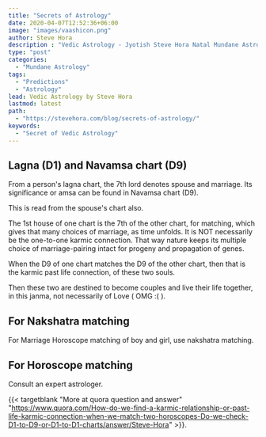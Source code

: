 ```yaml
---
title: "Secrets of Astrology"
date: 2020-04-07T12:52:36+06:00
image: "images/vaashicon.png"
author: Steve Hora
description : "Vedic Astrology - Jyotish Steve Hora Natal Mundane Astrology Horoscope Reading Predictions Secret"
type: "post"
categories: 
  - "Mundane Astrology"
tags:
  - "Predictions"
  - "Astrology"
lead: Vedic Astrology by Steve Hora
lastmod: latest 
path:
  - "https://stevehora.com/blog/secrets-of-astrology/"
keywords:
  - "Secret of Vedic Astrology"
---
```


## Lagna (D1) and Navamsa chart (D9)
From a person's lagna chart, the 7th lord denotes spouse and marriage.
Its significance or amsa can be found in Navamsa chart (D9).

This is read from the spouse's chart also.

The 1st house of one chart is the 7th of the other chart, for matching, which gives that many choices of marriage, as time unfolds. It is NOT necessarily be the one-to-one karmic connection.
That way nature keeps its multiple choice of marriage-pairing intact for progeny and propagation of genes.

When the D9 of one chart matches the D9 of the other chart, then that is the karmic past life connection,
of these two souls.

Then these two are destined to become couples and live their life together, in this janma, not necessarily of Love ( OMG :( ).

## For Nakshatra matching

For Marriage Horoscope matching of boy and girl, use nakshatra matching.

## For Horoscope matching

Consult an expert astrologer.


{{< targetblank "More at quora question and answer" "https://www.quora.com/How-do-we-find-a-karmic-relationship-or-past-life-karmic-connection-when-we-match-two-horoscopes-Do-we-check-D1-to-D9-or-D1-to-D1-charts/answer/Steve-Hora" >}}.